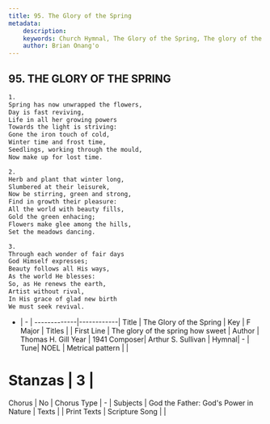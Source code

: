 ```yaml
---
title: 95. The Glory of the Spring
metadata:
    description: 
    keywords: Church Hymnal, The Glory of the Spring, The glory of the spring how sweet, 
    author: Brian Onang'o
---
```



## 95. THE GLORY OF THE SPRING

```txt
1.
Spring has now unwrapped the flowers,
Day is fast reviving,
Life in all her growing powers
Towards the light is striving:
Gone the iron touch of cold,
Winter time and frost time,
Seedlings, working through the mould,
Now make up for lost time.

2.
Herb and plant that winter long,
Slumbered at their leisurek,
Now be stirring, green and strong,
Find in growth their pleasure:
All the world with beauty fills,
Gold the green enhacing;
Flowers make glee among the hills,
Set the meadows dancing.

3.
Through each wonder of fair days
God Himself expresses;
Beauty follows all His ways,
As the world He blesses:
So, as He renews the earth,
Artist without rival,
In His grace of glad new birth
We must seek revival.
```

- |   -  |
-------------|------------|
Title | The Glory of the Spring |
Key | F Major |
Titles |  |
First Line | The glory of the spring how sweet |
Author | Thomas H. Gill
Year | 1941
Composer| Arthur S. Sullivan |
Hymnal|  - |
Tune| NOEL |
Metrical pattern | |
# Stanzas | 3 |
Chorus | No |
Chorus Type | - |
Subjects | God the Father: God's Power in Nature |
Texts |  |
Print Texts | 
Scripture Song |  |
  
